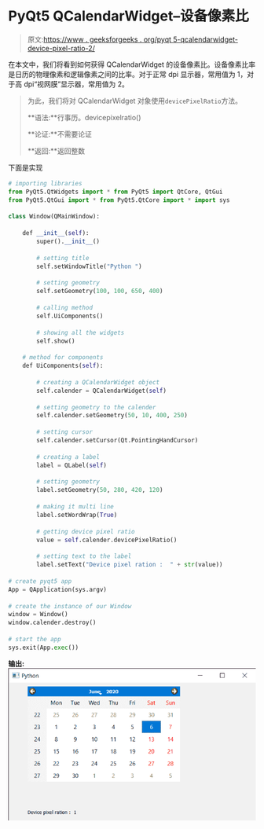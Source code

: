 # PyQt5 QCalendarWidget–设备像素比

> 原文:[https://www . geeksforgeeks . org/pyqt 5-qcalendarwidget-device-pixel-ratio-2/](https://www.geeksforgeeks.org/pyqt5-qcalendarwidget-device-pixel-ratio-2/)

在本文中，我们将看到如何获得 QCalendarWidget 的设备像素比。设备像素比率是日历的物理像素和逻辑像素之间的比率。对于正常 dpi 显示器，常用值为 1，对于高 dpi“视网膜”显示器，常用值为 2。

> 为此，我们将对 QCalendarWidget 对象使用`devicePixelRatio`方法。
> 
> **语法:**行事历。devicepixelratio()
> 
> **论证:**不需要论证
> 
> **返回:**返回整数

下面是实现

```py
# importing libraries
from PyQt5.QtWidgets import * from PyQt5 import QtCore, QtGui
from PyQt5.QtGui import * from PyQt5.QtCore import * import sys

class Window(QMainWindow):

    def __init__(self):
        super().__init__()

        # setting title
        self.setWindowTitle("Python ")

        # setting geometry
        self.setGeometry(100, 100, 650, 400)

        # calling method
        self.UiComponents()

        # showing all the widgets
        self.show()

    # method for components
    def UiComponents(self):

        # creating a QCalendarWidget object
        self.calender = QCalendarWidget(self)

        # setting geometry to the calender
        self.calender.setGeometry(50, 10, 400, 250)

        # setting cursor
        self.calender.setCursor(Qt.PointingHandCursor)

        # creating a label
        label = QLabel(self)

        # setting geometry
        label.setGeometry(50, 280, 420, 120)

        # making it multi line
        label.setWordWrap(True)

        # getting device pixel ratio
        value = self.calender.devicePixelRatio()

        # setting text to the label
        label.setText("Device pixel ration :  " + str(value))

# create pyqt5 app
App = QApplication(sys.argv)

# create the instance of our Window
window = Window()
window.calender.destroy()

# start the app
sys.exit(App.exec())
```

**输出:**
![](img/1c7b5980f4ce39ecc170a2061ae4087e.png)